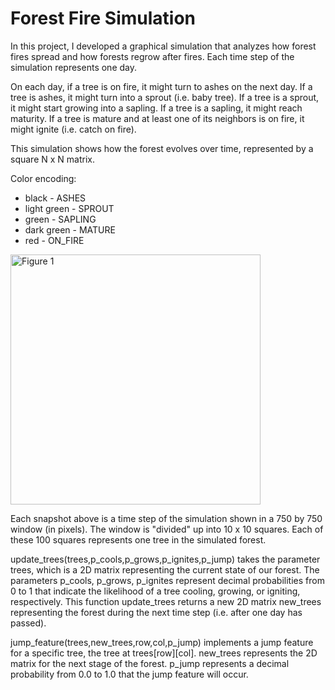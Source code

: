 # Forest Fire Simulation

In this project, I developed a graphical simulation that analyzes how forest fires spread and how forests regrow after fires. Each time step of the simulation represents one day.

On each day, if a tree is on fire, it might turn to ashes on the next day. If a tree is ashes, it might turn into a sprout (i.e. baby tree). If a tree is a sprout, it might start growing into a sapling. If a tree is a sapling, it might reach maturity. If a tree is mature and at least one of its neighbors is on fire, it might ignite (i.e. catch on fire).

This simulation shows how the forest evolves over time, represented by a square N x N matrix.

Color encoding:
* black - ASHES
* light green - SPROUT
* green - SAPLING
* dark green - MATURE
* red - ON_FIRE

<img width="400" alt="Figure 1" src="https://user-images.githubusercontent.com/60496370/73511692-d75abe00-43a3-11ea-9147-84c8e7282bf7.png">

Each snapshot above is a time step of the simulation shown in a 750 by 750 window (in pixels). The window is "divided" up into 10 x 10 squares. Each of these 100 squares represents one tree in the simulated forest.

update_trees(trees,p_cools,p_grows,p_ignites,p_jump) takes the parameter trees, which is a 2D matrix representing the current state of our forest. The parameters p_cools, p_grows, p_ignites represent decimal probabilities from 0 to 1 that indicate the likelihood of a tree cooling, growing, or igniting, respectively. This function update_trees returns a new 2D matrix new_trees representing the forest during the next time step (i.e. after one day has passed).

jump_feature(trees,new_trees,row,col,p_jump) implements a jump feature for a specific tree, the tree at trees[row][col]. new_trees represents the 2D matrix for the next stage of the forest. p_jump represents a decimal probability from 0.0 to 1.0 that the jump feature will occur.
